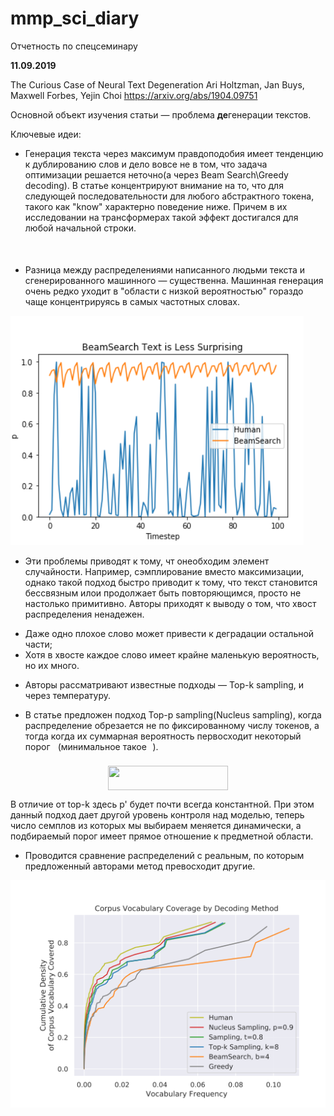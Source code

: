 # mmp_sci_diary
Отчетность по спецсеминару


**11.09.2019**

The Curious Case of Neural Text Degeneration
Ari Holtzman, Jan Buys, Maxwell Forbes, Yejin Choi
https://arxiv.org/abs/1904.09751

Основной объект изучения статьи &mdash; проблема **де**генерации текстов. 

Ключевые идеи:
* Генерация текста через максимум правдоподобия имеет тенденцию к дублированию слов и дело вовсе не в том, что задача оптимизации решается неточно(а через Beam Search\Greedy decoding). В статье концентрируют внимание на то, что для следующей последовательности для любого абстрактного токена, такого как "know" характерно поведение ниже. Причем в их исследовании на трансформерах такой эффект достигался для любой начальной строки.



<p align="center"><img src="/tex/5c03219449f920c02d3648a2148a0968.svg?invert_in_darkmode&sanitize=true" align=middle width=807.9296609999999pt height=16.438356pt/></p>

* Разница между распределениями написанного людьми текста и сгенерированного машинного &mdash; существенна. Машинная генерация очень редко уходит в "области с низкой вероятностью" гораздо чаще концентрируясь в самых частотных словах.

![Распределения](images/bs_less_surprising)

* Эти проблемы приводят к тому, чт онеобходим элемент случайности. Например, сэмплирование вместо максимизации, однако такой подход быстро приводит к тому, что текст становится бессвязным илои продолжает быть повторяющимся, просто не настолько примитивно. Авторы приходят к выводу о том, что хвост распределения ненадежен. 
 - Даже одно плохое слово может привести к деградации остальной части;
 - Хотя в хвосте каждое слово имеет крайне маленькую вероятность, но их много.
 
 * Авторы рассматривают известные подходы &mdash; Top-k sampling, и через температуру.
 
 * В статье предложен  подход Top-p sampling(Nucleus sampling), когда распределение обрезается не по фиксированному числу токенов, а тогда когда их суммарная вероятность первосходит некоторый порог <img src="/tex/2ec6e630f199f589a2402fdf3e0289d5.svg?invert_in_darkmode&sanitize=true" align=middle width=8.270567249999992pt height=14.15524440000002pt/>(минимальное такое <img src="/tex/77a3b857d53fb44e33b53e4c8b68351a.svg?invert_in_darkmode&sanitize=true" align=middle width=5.663225699999989pt height=21.68300969999999pt/>).
 
 <p align="center"><img src="/tex/0a2b03d9e985ac1a7a6ff7af71b17472.svg?invert_in_darkmode&sanitize=true" align=middle width=191.9920794pt height=39.3698316pt/></p>
 
 В отличие от top-k здесь p' будет почти всегда константной. При этом данный подход дает другой уровень контроля над моделью, теперь число семплов из которых мы выбираем меняется динамически, а подбираемый порог имеет прямое отношение к предметной области.

* Проводится сравнение распределений с реальным, по которым предложенный авторами метод превосходит другие.


![Распределения](images/deg_results_authors) 
 
 
 